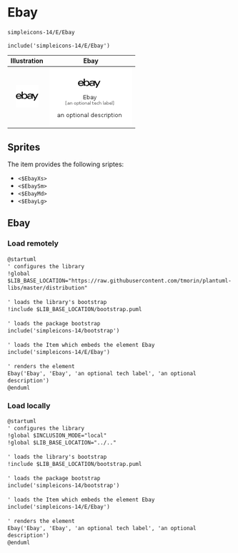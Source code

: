# Ebay


```text
simpleicons-14/E/Ebay
```

```text
include('simpleicons-14/E/Ebay')
```



| Illustration | Ebay |
| :---: | :---: |
| ![illustration for Illustration](../../simpleicons-14/E/Ebay.png) | ![illustration for Ebay](../../simpleicons-14/E/Ebay.Local.png) |



## Sprites
The item provides the following sriptes:

- `<$EbayXs>`
- `<$EbaySm>`
- `<$EbayMd>`
- `<$EbayLg>`





## Ebay

### Load remotely
```plantuml
@startuml
' configures the library
!global $LIB_BASE_LOCATION="https://raw.githubusercontent.com/tmorin/plantuml-libs/master/distribution"

' loads the library's bootstrap
!include $LIB_BASE_LOCATION/bootstrap.puml

' loads the package bootstrap
include('simpleicons-14/bootstrap')

' loads the Item which embeds the element Ebay
include('simpleicons-14/E/Ebay')

' renders the element
Ebay('Ebay', 'Ebay', 'an optional tech label', 'an optional description')
@enduml
```

### Load locally
```plantuml
@startuml
' configures the library
!global $INCLUSION_MODE="local"
!global $LIB_BASE_LOCATION="../.."

' loads the library's bootstrap
!include $LIB_BASE_LOCATION/bootstrap.puml

' loads the package bootstrap
include('simpleicons-14/bootstrap')

' loads the Item which embeds the element Ebay
include('simpleicons-14/E/Ebay')

' renders the element
Ebay('Ebay', 'Ebay', 'an optional tech label', 'an optional description')
@enduml
```

